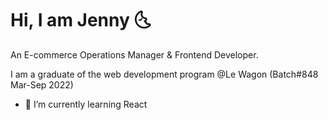 # Hi, I am Jenny 🌜

An E-commerce Operations Manager & Frontend Developer. 

I am a graduate of the web development program @Le Wagon (Batch#848 Mar-Sep 2022)

- 🌱 I’m currently learning React

